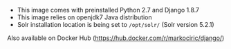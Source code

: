 
* This image comes with preinstalled Python 2.7 and Django 1.8.7
* This image relies on openjdk7 Java distribution
* Solr installation location is being set to `/opt/solr/` (Solr version 5.2.1)

Also available on Docker Hub (https://hub.docker.com/r/markociric/django/)
